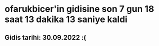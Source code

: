 # ofarukbicer'in gidisine son 7 gun 18 saat 13 dakika 13 saniye kaldi

## Gidis tarihi: 30.09.2022 :(